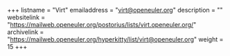 +++
listname = "Virt"
emailaddress = "virt@openeuler.org"
description = ""
websitelink = "https://mailweb.openeuler.org/postorius/lists/virt.openeuler.org/"
archivelink = "https://mailweb.openeuler.org/hyperkitty/list/virt@openeuler.org"
weight =  15
+++
